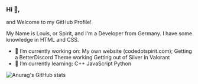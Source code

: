 ### Hi 👋,

and Welcome to my GitHub Profile!

My Name is Louis, or Spirit, and I'm a Developer from Germany. I have some knowledge in HTML and CSS.

- 🔭 I’m currently working on:
  My own website (codedotspirit.com);
  Getting a BetterDiscord Theme working
  Getting out of Silver in Valorant
- 🌱 I’m currently learning:
  C++
  JavaScript
  Python
  
![Anurag's GitHub stats](https://github-readme-stats.vercel.app/api?username=SpiritLetsPlays&show_icons=true&theme=synthwave)

